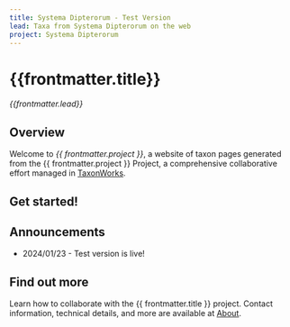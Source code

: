 ```yaml
---
title: Systema Dipterorum - Test Version
lead: Taxa from Systema Dipterorum on the web
project: Systema Dipterorum
---
```

   
# {{frontmatter.title}}
_{{frontmatter.lead}}_

## Overview
Welcome to *{{ frontmatter.project }}*, a website of taxon pages generated from the {{ frontmatter.project }} Project, a comprehensive collaborative effort managed in [TaxonWorks](https://taxonworks.org). 

## Get started!
<autocomplete-otu class="w-80"/>

## Announcements
* 2024/01/23 - Test version is live!

## Find out more
Learn how to collaborate with the {{ frontmatter.title }} project. Contact information, technical details, and more are available at [About](/about).
